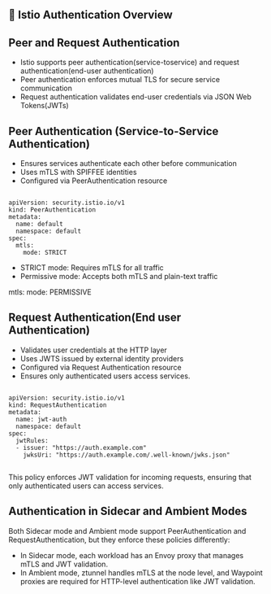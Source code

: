 ## 🔐 Istio Authentication Overview


## Peer and Request Authentication

- Istio supports peer authentication(service-toservice) and request authentication(end-user authentication)
- Peer authentication enforces mutual TLS for secure service communication
- Request authentication validates end-user credentials via JSON Web Tokens(JWTs)
  

## Peer Authentication (Service-to-Service Authentication)

- Ensures services authenticate each other before communication
- Uses mTLS with SPIFFEE identities
- Configured via PeerAuthentication resource




```

apiVersion: security.istio.io/v1
kind: PeerAuthentication
metadata:
  name: default
  namespace: default
spec:
  mtls:
    mode: STRICT

```

- STRICT mode: Requires mTLS for all traffic
- Permissive mode: Accepts both mTLS and plain-text traffic

mtls:
  mode: PERMISSIVE

  
## Request Authentication(End user Authentication)

- Validates user credentials at the HTTP layer
- Uses JWTS issued by external identity providers
- Configured via Request Authentication resource
- Ensures only authenticated users access services.



```

apiVersion: security.istio.io/v1
kind: RequestAuthentication
metadata:
  name: jwt-auth
  namespace: default
spec:
  jwtRules:
  - issuer: "https://auth.example.com"
    jwksUri: "https://auth.example.com/.well-known/jwks.json"


```


This policy enforces JWT validation for incoming requests, ensuring that only authenticated users can access services.



## Authentication in Sidecar and Ambient Modes

Both Sidecar mode and Ambient mode support PeerAuthentication and RequestAuthentication, but they enforce these policies differently:

- In Sidecar mode, each workload has an Envoy proxy that manages mTLS and JWT validation.
- In Ambient mode, ztunnel handles mTLS at the node level, and Waypoint proxies are required for HTTP-level authentication like JWT validation.





